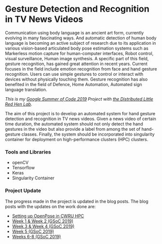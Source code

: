 # Gesture Detection and Recognition in TV News Videos

Communication using body language is an ancient art form, currently evolving in many fascinating ways. And automatic detection of human body language is becoming an active subject of research due to its application in various vision-based articulated body pose estimation systems such as Markerless motion capture for human-computer interfaces, Robot control, visual surveillance, Human image synthesis. A specific part of this field, gesture recognition, has gained great attention in recent years. Current focuses in the field include emotion recognition from face and hand gesture recognition. Users can use simple gestures to control or interact with devices without physically touching them. Gesture recognition has also benefited in the field of Defence, Home Automation, Automated sign language translation.

*This is my [Google Summer of Code 2019](https://summerofcode.withgoogle.com/projects/#4821012401618944) Project with [the Distributed Little Red Hen Lab](http://www.redhenlab.org).*

The aim of this project is to develop an automated system for hand gesture detection and recognition in TV news videos. Given a news video of certain time duration, the automated system should not only detect the hand gestures in the video but also provide a label from among the set of hand-gesture classes. Finally, the system should be incorporated into singularity container for deployment on high-performance clusters (HPC) clusters.

### Tools and Libraries

- openCV
- Tensorflow
- Keras
- Singularity Container

### Project Update

The progress made in the project is updated in the blog posts. The blog posts with the updates on the work done are:

- [Setting up OpenPose in CWRU HPC](https://medium.com/@abhinavpatel2912/setting-up-openpose-in-cwru-hpc-8955f510f6ac)
- [Week 1 & Week 2 (GSoC 2019)](https://medium.com/@abhinavpatel2912/week-1-week-2-gsoc-2019-85448409dd0f)
- [Week 3 & Week 4 (GSoC 2019)](https://medium.com/@abhinavpatel2912/week-3-week-4-gsoc-2019-12d572b2cd5c)
- [Week 5 (GSoC 2019)](https://medium.com/@abhinavpatel2912/week-5-gsoc-2019-6b07acc91eb6)
- [Weeks 6-8 (GSoC 2019)](https://medium.com/@abhinavpatel2912/weeks-6-8-gsoc-2019-1b3d7df33e0c)
